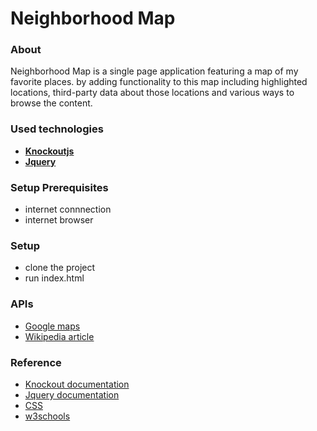 # Neighborhood Map

### About
Neighborhood Map is a single page application featuring a map of my favorite places.
by adding functionality to this map including highlighted locations, 
third-party data about those locations and various ways to browse the content.

### Used technologies
- [**Knockoutjs**](http://knockoutjs.com/)
- [**Jquery**](https://jquery.com/)

### Setup Prerequisites
* internet connnection
* internet browser

### Setup
* clone the project
* run index.html

### APIs
- [Google maps](https://developers.google.com/maps/documentation/javascript/tutorial)
- [Wikipedia article](https://www.mediawiki.org/wiki/API:Main_page)

### Reference
- [Knockout documentation](http://knockoutjs.com/documentation/introduction.html)
- [Jquery documentation](https://api.jquery.com/)
- [CSS](https://css-tricks.com/snippets/css/)
- [w3schools](https://www.w3schools.com/howto/howto_js_sidenav.asp)
